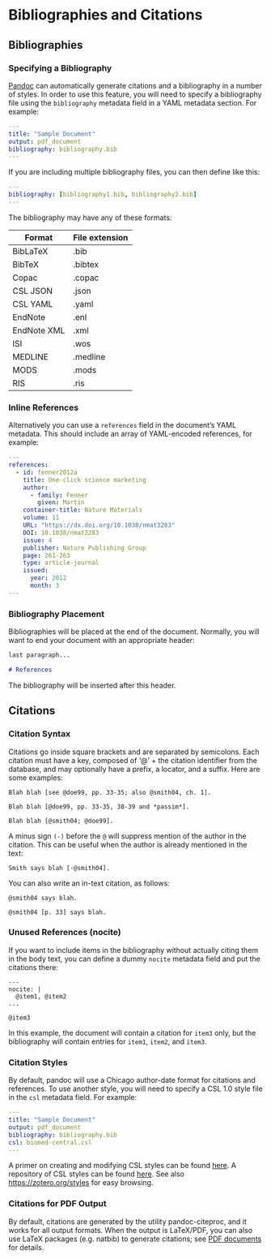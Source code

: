 # Bibliographies and Citations

## Bibliographies

### Specifying a Bibliography

[Pandoc](https://pandoc.org/MANUAL.html#citations) can automatically generate citations and a bibliography in a number of styles. In order to use this feature, you will need to specify a bibliography file using the `bibliography` metadata field in a YAML metadata section. For example:

```yaml
---
title: "Sample Document"
output: pdf_document
bibliography: bibliography.bib
---

```

If you are including multiple bibliography files, you can then define like this:

```yaml
---
bibliography: [bibliography1.bib, bibliography2.bib]
---

```

The bibliography may have any of these formats:

| Format      | File extension |
| ----------- | -------------- |
| BibLaTeX    | .bib           |
| BibTeX      | .bibtex        |
| Copac       | .copac         |
| CSL JSON    | .json          |
| CSL YAML    | .yaml          |
| EndNote     | .enl           |
| EndNote XML | .xml           |
| ISI         | .wos           |
| MEDLINE     | .medline       |
| MODS        | .mods          |
| RIS         | .ris           |

### Inline References

Alternatively you can use a `references` field in the document’s YAML metadata. This should include an array of YAML-encoded references, for example:

```yaml
---
references:
  - id: fenner2012a
    title: One-click science marketing
    author:
      - family: Fenner
        given: Martin
    container-title: Nature Materials
    volume: 11
    URL: "https://dx.doi.org/10.1038/nmat3283"
    DOI: 10.1038/nmat3283
    issue: 4
    publisher: Nature Publishing Group
    page: 261-263
    type: article-journal
    issued:
      year: 2012
      month: 3
---

```

### Bibliography Placement

Bibliographies will be placed at the end of the document. Normally, you will want to end your document with an appropriate header:

```markdown
last paragraph...

# References
```

The bibliography will be inserted after this header.

## Citations

### Citation Syntax

Citations go inside square brackets and are separated by semicolons. Each citation must have a key, composed of ‘@’ + the citation identifier from the database, and may optionally have a prefix, a locator, and a suffix. Here are some examples:

```
Blah blah [see @doe99, pp. 33-35; also @smith04, ch. 1].

Blah blah [@doe99, pp. 33-35, 38-39 and *passim*].

Blah blah [@smith04; @doe99].
```

A minus sign `(-)` before the `@` will suppress mention of the author in the citation. This can be useful when the author is already mentioned in the text:

```
Smith says blah [-@smith04].
```

You can also write an in-text citation, as follows:

```
@smith04 says blah.

@smith04 [p. 33] says blah.
```

### Unused References (nocite)

If you want to include items in the bibliography without actually citing them in the body text, you can define a dummy `nocite` metadata field and put the citations there:

```
---
nocite: |
  @item1, @item2
...

@item3
```

In this example, the document will contain a citation for `item3` only, but the bibliography will contain entries for `item1`, `item2`, and `item3`.

### Citation Styles

By default, pandoc will use a Chicago author-date format for citations and references. To use another style, you will need to specify a CSL 1.0 style file in the `csl` metadata field. For example:

```yaml
---
title: "Sample Document"
output: pdf_document
bibliography: bibliography.bib
csl: biomed-central.csl
---

```

A primer on creating and modifying CSL styles can be found [here](https://citationstyles.org/downloads/primer.html). A repository of CSL styles can be found [here](https://github.com/citation-style-language/styles). See also https://zotero.org/styles for easy browsing.

### Citations for PDF Output

By default, citations are generated by the utility pandoc-citeproc, and it works for all output formats. When the output is LaTeX/PDF, you can also use LaTeX packages (e.g. natbib) to generate citations; see [PDF documents](pandoc-pdf.md) for details.
